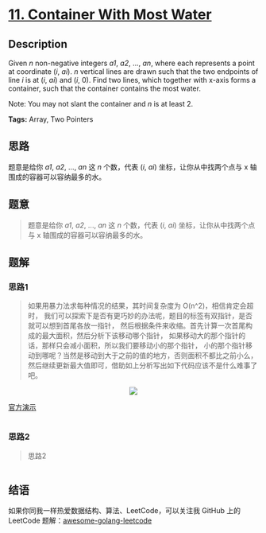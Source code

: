 # [11. Container With Most Water][title]

## Description

Given *n* non-negative integers *a1*, *a2*, ..., *an*, where each represents a point at coordinate (*i*, *ai*). *n* vertical lines are drawn such that the two endpoints of line *i* is at (*i*, *ai*) and (*i*, 0). Find two lines, which together with x-axis forms a container, such that the container contains the most water.

Note: You may not slant the container and *n* is at least 2.

**Tags:** Array, Two Pointers




## 思路

题意是给你 *a1*, *a2*, ..., *an* 这 *n* 个数，代表 (*i*, *ai*) 坐标，让你从中找两个点与 x 轴围成的容器可以容纳最多的水。

## 题意
>题意是给你 *a1*, *a2*, ..., *an* 这 *n* 个数，代表 (*i*, *ai*) 坐标，让你从中找两个点与 x 轴围成的容器可以容纳最多的水。

## 题解

### 思路1
> 如果用暴力法求每种情况的结果，其时间复杂度为 O(n^2)，相信肯定会超时，
我们可以探索下是否有更巧妙的办法呢，题目的标签有双指针，是否就可以想到首尾各放一指针，
然后根据条件来收缩。首先计算一次首尾构成的最大面积，然后分析下该移动哪个指针，
如果移动大的那个指针的话，那样只会减小面积，所以我们要移动小的那个指针，
小的那个指针移动到哪呢？当然是移动到大于之前的值的地方，否则面积不都比之前小么，
然后继续更新最大值即可，借助如上分析写出如下代码应该不是什么难事了吧。
<div align=center>
<img src="https://github.com/kylesliu/awesome-golang-algorithm/blob/master/assets/images/question_11.jpg"></img>
</div>

[官方演示][soltion]

```go

```

### 思路2
> 思路2
```go

```

## 结语

如果你同我一样热爱数据结构、算法、LeetCode，可以关注我 GitHub 上的 LeetCode 题解：[awesome-golang-leetcode][me]

[title]: https://leetcode.com/problems/container-with-most-water/description/
[soltion]: https://leetcode.com/problems/container-with-most-water/solution/
[me]: https://github.com/kylesliu/awesome-golang-algorithm
